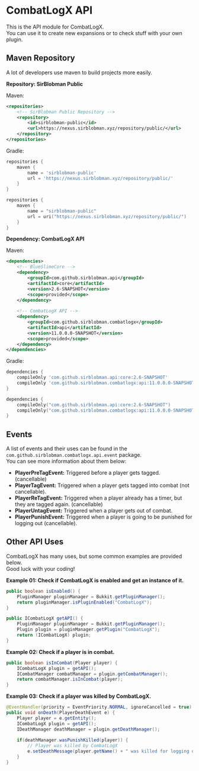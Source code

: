 # CombatLogX API

This is the API module for CombatLogX.  
You can use it to create new expansions or to check stuff with your own plugin.

## Maven Repository

A lot of developers use maven to build projects more easily.

**Repository: SirBlobman Public**

Maven:

```xml
<repositories>
    <!-- SirBlobman Public Repository -->
    <repository>
        <id>sirblobman-public</id>
        <url>https://nexus.sirblobman.xyz/repository/public/</url>
    </repository>
</repositories>
```

Gradle:
```groovy
repositories {
    maven {
        name = 'sirblobman-public'
        url = 'https://nexus.sirblobman.xyz/repository/public/'
    }
}
```

```kotlin
repositories {
    maven {
        name = "sirblobman-public"
        url = uri("https://nexus.sirblobman.xyz/repository/public/")
    }
}
```


**Dependency: CombatLogX API**

Maven:

```xml
<dependencies>
    <!-- BlueSlimeCore -->
    <dependency>
        <groupId>com.github.sirblobman.api</groupId>
        <artifactId>core</artifactId>
        <version>2.6-SNAPSHOT</version>
        <scope>provided</scope>
    </dependency>
    
    <!-- CombatLogX API -->
    <dependency>
        <groupId>com.github.sirblobman.combatlogx</groupId>
        <artifactId>api</artifactId>
        <version>11.0.0.0-SNAPSHOT</version>
        <scope>provided</scope>
    </dependency>
</dependencies>
```

Gradle:

```groovy
dependencies {
    compileOnly 'com.github.sirblobman.api:core:2.6-SNAPSHOT'
    compileOnly 'com.github.sirblobman.combatlogx:api:11.0.0.0-SNAPSHOT'
}
```

```kotlin
dependencies {
    compileOnly("com.github.sirblobman.api:core:2.6-SNAPSHOT")
    compileOnly("com.github.sirblobman.combatlogx:api:11.0.0.0-SNAPSHOT")
}
```

## Events

A list of events and their uses can be found in the `com.github.sirblobman.combatlogx.api.event` package.  
You can see more information about them below:

- **PlayerPreTagEvent:** Triggered before a player gets tagged. (cancellable)
- **PlayerTagEvent:** Triggered when a player gets tagged into combat (not cancellable).
- **PlayerReTagEvent:** Triggered when a player already has a timer, but they are tagged again. (cancellable)
- **PlayerUntagEvent:** Triggered when a player gets out of combat.
- **PlayerPunishEvent:** Triggered when a player is going to be punished for logging out (cancellable).

## Other API Uses

CombatLogX has many uses, but some common examples are provided below.  
Good luck with your coding!

**Example 01: Check if CombatLogX is enabled and get an instance of it.**

```java
public boolean isEnabled() {
    PluginManager pluginManager = Bukkit.getPluginManager();
    return pluginManager.isPluginEnabled("CombatLogX");
}

public ICombatLogX getAPI() {
    PluginManager pluginManager = Bukkit.getPluginManager();
    Plugin plugin = pluginManager.getPlugin("CombatLogX");
    return (ICombatLogX) plugin;
}
```

**Example 02: Check if a player is in combat.**

```java
public boolean isInCombat(Player player) {
    ICombatLogX plugin = getAPI();
    ICombatManager combatManager = plugin.getCombatManager();
    return combatManager.isInCombat(player);
}
```

**Example 03: Check if a player was killed by CombatLogX.**

```java
@EventHandler(priority = EventPriority.NORMAL, ignoreCancelled = true)
public void onDeath(PlayerDeathEvent e) {
    Player player = e.getEntity();
    ICombatLogX plugin = getAPI();
    IDeathManager deathManager = plugin.getDeathManager();
    
    if(deathManager.wasPunishKilled(player)) {
        // Player was killed by CombatLogX
        e.setDeathMessage(player.getName() + " was killed for logging out during combat.");
    }
}
```
